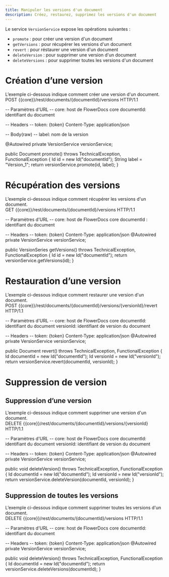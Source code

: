 ```yaml
---
title: Manipuler les versions d'un document
description: Créez, restaurez, supprimez les versions d'un document
---
```


Le service `VersionService` expose les opérations suivantes :

* `promote` : pour créer une version d'un document
* `getVersions` : pour récupérer les versions d'un document
* `revert` : pour réstaurer une version d'un document
* `deleteVersion` : pour supprimer une version d'un document
* `deleteVersions` : pour supprimer toutes les versions d'un document

# Création d’une version

L’exemple ci-dessous indique comment créer une version d'un document.
<br/>
POST {{core}}/rest/documents/{documentId}/versions HTTP/1.1

-- Paramètres d'URL --
core: host de FlowerDocs core
documentId: identifiant du document

-- Headers --
token: {token}
Content-Type: application/json

-- Body(raw) --
label: nom de la version

@Autowired
private VersionService<Document> versionService;

public Document promote() throws TechnicalException, FunctionalException
{
	Id id = new Id("documentId");
	String label = "Version_1";
	return versionService.promote(id,  label);
}

# Récupération des versions

L’exemple ci-dessous indique comment récupérer les versions d'un document.
<br/>
GET {{core}}/rest/documents/{documentId}/versions HTTP/1.1

-- Paramètres d'URL --
core: host de FlowerDocs core
documentId : identifiant du document

-- Headers --
token: {token}
Content-Type: application/json
@Autowired
private VersionService<Document> versionService;

public VersionSeries getVersions() throws TechnicalException, FunctionalException
{
	Id id = new Id("documentId");
	return versionService.getVersions(id);
}

# Restauration d’une version

L’exemple ci-dessous indique comment restaurer une version d'un document.
<br/>
POST {{core}}/rest/documents/{documentId}/versions/{versionId}/revert HTTP/1.1

-- Paramètres d'URL --
core: host de FlowerDocs core
documentId: identifiant du document
versionId: identifiant de version du document

-- Headers --
token: {token}
Content-Type: application/json
@Autowired
private VersionService<Document> versionService;

public Document revert() throws TechnicalException, FunctionalException
{
	Id documentId = new Id("documentId");
	Id versionId = new Id("versionId");
	return versionService.revert(documentId, versionId);
}

# Suppression de version

## Suppression d’une version

L’exemple ci-dessous indique comment supprimer une version d'un document.
<br/>
DELETE {{core}}/rest/documents/{documentId}/versions/{versionId} HTTP/1.1

-- Paramètres d'URL --
core: host de FlowerDocs core
documentId: identifiant du document
versionId: identifiant de version du document

-- Headers --
token: {token}
Content-Type: application/json
@Autowired
private VersionService<Document> versionService;

public void deleteVersion() throws TechnicalException, FunctionalException
{
	Id documentId = new Id("documentId");
	Id versionId = new Id("versionId");
	return versionService.deleteVersion(documentId, versionId);
}

## Suppression de toutes les versions

L’exemple ci-dessous indique comment supprimer toutes les versions d'un document.
<br/>
DELETE {{core}}/rest/documents/{documentId}/versions HTTP/1.1

-- Paramètres d'URL --
core: host de FlowerDocs core
documentId: identifiant du document

-- Headers --
token: {token}
Content-Type: application/json
@Autowired
private VersionService<Document> versionService;

public void deleteVersion() throws TechnicalException, FunctionalException
{
	Id documentId = new Id("documentId");
	return versionService.deleteVersions(documentId);
}
